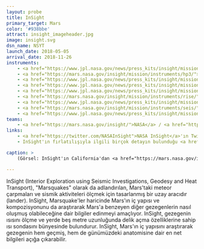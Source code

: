 ```yaml
---
layout: probe
title: InSight
primary_target: Mars
color: '#938bbe'
attract: insight_imageheader.jpg
image: insight.svg
dsn_name: NSYT
launch_date: 2018-05-05
arrival_date: 2018-11-26
instruments:
    - <a href="https://www.jpl.nasa.gov/news/press_kits/insight/mission/science/#7">kameralar</a>
    - <a href="https://mars.nasa.gov/insight/mission/instruments/hp3/">ısı sondası</a>
    - <a href="https://www.jpl.nasa.gov/news/press_kits/insight/mission/science/#8">lazer geri yansıtıcı</a>
    - <a href="https://www.jpl.nasa.gov/news/press_kits/insight/mission/science/#7">mıknatısölçer</a>
    - <a href="https://www.jpl.nasa.gov/news/press_kits/insight/mission/science/#7">basınç sensörü</a>
    - <a href="https://mars.nasa.gov/insight/mission/instruments/rise/">radyo bilim deneyi</a>
    - <a href="https://www.jpl.nasa.gov/news/press_kits/insight/mission/science/#5">radyometre</a>
    - <a href="https://mars.nasa.gov/insight/mission/instruments/seis/">sismometre</a>
    - <a href="https://www.jpl.nasa.gov/news/press_kits/insight/mission/science/#7">ısı/rüzgar sensörü</a>
teams:
    - <a href="https://mars.nasa.gov/insight/">NASA</a> / <a href="https://www.jpl.nasa.gov/missions/insight/">JPL</a> 
links:
    - <a href="https://twitter.com/NASAInSight">NASA InSight</a>'ın Twitter sayfası
    - InSight'ın fırlatılışıyla ilgili birçok detayın bulunduğu <a href="https://www.jpl.nasa.gov/news/press_kits/insight/">basın kiti</a>

caption: >
    (Görsel: InSight'ın California'dan <a href="https://mars.nasa.gov/insight/multimedia/images/21802/insight-lifts-off-2">fırlatıldığı</a> an, NASA/Cory Huston)

---
```

InSight (Interior Exploration using Seismic Investigations, Geodesy and Heat Transport), "Marsquakes" olarak da adlandırılan, Mars'taki meteor çarpmaları ve sismik aktiviteleri ölçmek için tasarlanmış bir uzay aracıdır (lander). InSight, Marsquake'ler haricinde Mars'ın iç yapısı ve kompozisyonunu da araştırarak Mars'a benzeyen diğer gezegenlerin nasıl oluşmuş olabileceğine dair bilgiler edinmeyi amaçlıyor. InSight, gezegenin ısısını ölçme ve yerde beş metre uzunluğunda delik açma özelliklerine sahip ısı sondasını bünyesinde bulundurur. InSight, Mars'ın iç yapısını araştırarak gezegenin hem geçmiş, hem de günümüzdeki anatomisine dair en net bilgileri açığa çıkarabilir.